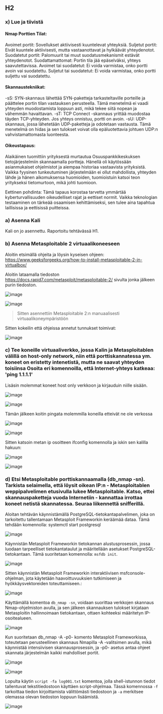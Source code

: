 ## H2

### x) Lue ja tiivistä

#### Nmap Porttien Tilat:

Avoimet portit: Sovellukset aktiivisesti kuuntelevat yhteyksiä.
Suljetut portit: Eivät kuuntele aktiivisesti, mutta vastaanottavat ja hylkäävät yhteydenotot.
Suodatetut portit: Palomuurit tai muut suodatusmekanismit estävät yhteydenotot.
Suodattamattomat: Portin tila jää epäselväksi, yhteys saavutettavissa.
Avoimet tai suodatetut: Ei voida varmistaa, onko portti avoin vai suodatettu.
Suljetut tai suodatetut: Ei voida varmistaa, onko portti suljettu vai suodatettu.

#### Skannaustekniikat:

-sS: SYN-skannaus lähettää SYN-paketteja tarkasteltaville porteille ja päättelee portin tilan vastauksen perusteella. Tämä menetelmä ei vaadi yhteyden muodostamista loppuun asti, mikä tekee siitä nopean ja vähemmän havaittavan.
-sT: TCP Connect -skannaus yrittää muodostaa täyden TCP-yhteyden. Jos yhteys onnistuu, portti on avoin.
-sU: UDP-skannaus, jossa lähetetään UDP-paketteja ja odotetaan vastausta. Tämä menetelmä on hidas ja sen tulokset voivat olla epäluotettavia johtuen UDP:n vahvistamattomasta luonteesta.

#### Oikeustapaus:
Alaikäinen tuomittiin yrityksestä murtautua Osuuspankkikeskuksen tietojärjestelmiin skannaamalla portteja. Hänellä oli käytössään asianmukaiset ohjelmistot ja aiempaa historiaa vastaavista yrityksistä. Vaikka fyysinen tunkeutuminen järjestelmään ei ollut mahdollista, yhteyden lähde ja hänen aikomuksensa huomioiden, tuomioistuin katsoi teon yritykseksi tietomurtoon, mikä johti tuomioon.

Eettinen pohdinta:
Tämä tapaus korostaa tarvetta ymmärtää kyberturvallisuuden oikeudelliset rajat ja eettiset normit. Vaikka teknologian testaaminen on tärkeää osaamisen kehittämiseksi, sen tulee aina tapahtua laillisissa ja eettisissä puitteissa.

### a) Asenna Kali

Kali on jo asennettu. Raportoitu tehtävässä H1.

### b) Asenna Metasploitable 2 virtuaalikoneeseen

Aloitin etsimällä ohjeita ja löysin kyseisen ohjeen: https://www.geeksforgeeks.org/how-to-install-metasploitable-2-in-virtualbox/

Aloitin lataamalla tiedoston https://docs.rapid7.com/metasploit/metasploitable-2/ sivulta jonka jälkeen purin tiedoston.

![image](https://github.com/vilikaihola/Tunkeutumistestaus/assets/148875596/a5a40876-da5d-40b7-82b0-21489e549e46)

![image](https://github.com/vilikaihola/Tunkeutumistestaus/assets/148875596/183f4395-ff12-4584-b6d9-43e16c71f555)

> Sitten asennettiin Metasploitable 2:n manuaalisesti virtuaalikoneympäristöön

Sitten kokeilin että ohjeissa annetut tunnukset toimivat:

![image](https://github.com/vilikaihola/Tunkeutumistestaus/assets/148875596/562c5c30-37ef-4920-a449-7654d4135a1d)

### c) Tee koneille virtuaaliverkko, jossa Kalin ja Metasploitablen välillä on host-only network, niin että porttiskannatessa ym. koneet on eristetty intenetistä, mutta ne saavat yhteyden toisiinsa Osoita eri komennoilla, että Internet-yhteys katkeaa: 'ping 1.1.1.1'

Lisäsin molemmat koneet host only verkkoon ja kirjauduin niille sisään.

![image](https://github.com/vilikaihola/Tunkeutumistestaus/assets/148875596/ccd5be2c-91a1-407c-88b6-1e5748a0aca4)


![image](https://github.com/vilikaihola/Tunkeutumistestaus/assets/148875596/ec792c24-d4ae-4724-a851-f64085b61fac)

Tämän jälkeen koitin pingata molemmilla koneilla etteivät ne ole verkossa

![image](https://github.com/vilikaihola/Tunkeutumistestaus/assets/148875596/dc9f5ac0-442e-4a2d-9a18-c46be9a071aa)

![image](https://github.com/vilikaihola/Tunkeutumistestaus/assets/148875596/37feb024-a313-45d6-9aca-131ce18ea255)

Sitten katsoin metan ip osoitteen ifconfig komennolla ja iskin sen kalilla hakuun:

![image](https://github.com/vilikaihola/Tunkeutumistestaus/assets/148875596/2b6784b0-8f9b-45ac-89eb-e12a7dde929f)

![image](https://github.com/vilikaihola/Tunkeutumistestaus/assets/148875596/c7df1708-0170-485c-8846-84ccbee0a60c)

### d) Etsi Metasploitable porttiskannaamalla (db_nmap -sn). Tarkista selaimella, että löysit oikean IP:n - Metasploitablen weppipalvelimen etusivulla lukee Metasploitable. Katso, ettei skannauspaketteja vuoda Internetiin - kannattaa irrottaa koneet netistä skannatessa. Seuraa liikennettä snifferillä.

Aloitan tehtävän käynnistämällä PostgreSQL-tietokantapalvelimen, joka on tarkoitettu tallentamaan Metasploit Frameworkin keräämää dataa. Tämä tehdään komennolla: systemctl start postgresql

![image](https://github.com/vilikaihola/Tunkeutumistestaus/assets/148875596/b2c65245-8a76-40a5-83ee-25db3853fa95)

Käynnistän Metasploit Frameworkin tietokannan alustusprosessin, jossa luodaan tarpeelliset tietokantataulut ja määritellään asetukset PostgreSQL-tietokantaan. Tämä suoritetaan komennolla: `msfdb init`.

![image](https://github.com/vilikaihola/Tunkeutumistestaus/assets/148875596/135666dd-2e1e-4c88-86d2-91c264275659)

Sitten käynnistän Metasploit Frameworkin interaktiivisen msfconsole-ohjelman, jota käytetään haavoittuvuuksien tutkimiseen ja hyökkäysvektoreiden toteuttamiseen.:

![image](https://github.com/vilikaihola/Tunkeutumistestaus/assets/148875596/d1233e1e-1a9c-4fde-8261-e8ba8e78b467)

Käyttämällä komentoa `db_nmap -sn`, voidaan suorittaa verkkojen skannaus Nmap-ohjelmiston avulla, ja sen jälkeen skannauksen tulokset kirjataan Metasploitin hallinnoimaan tietokantaan, ottaen kohteeksi määritetyn IP-osoitealueen.

![image](https://github.com/vilikaihola/Tunkeutumistestaus/assets/148875596/367e8bb5-9d68-4af5-8956-eab3fb3cf025)

Kun suoritetaan db_nmap -A -p0- komento Metasploit Frameworkissa, toteutetaan perusteellinen skannaus Nmapilla -A -valitsimen avulla, mikä käynnistää intensiivisen skannausprosessin, ja -p0- asetus antaa ohjeet skannata järjestelmän kaikki mahdolliset portit.

![image](https://github.com/vilikaihola/Tunkeutumistestaus/assets/148875596/e9464acc-26dd-4340-91b6-d3547df38c36)

![image](https://github.com/vilikaihola/Tunkeutumistestaus/assets/148875596/b3ebe765-2956-437c-8077-158be51759d1)

Lopulta käytin `script -fa log001.txt` komentoa, jolla shell-istunnon tiedot tallentuvat tekstitiedostoon käyttäen script-ohjelmaa. Tässä komennossa `-f` tarkoittaa tiedon kirjoittamista välittömästi tiedostoon ja `-a` merkitsee olemassa olevan tiedoston loppuun lisäämistä.

![image](https://github.com/vilikaihola/Tunkeutumistestaus/assets/148875596/3b0a8576-bc5f-4c89-b36a-94e3aa40bf2f)

